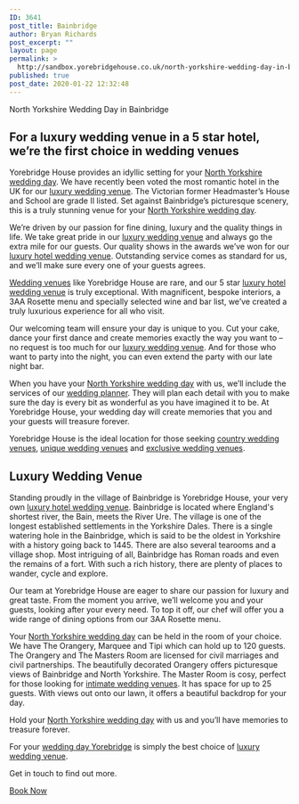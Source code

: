 ```yaml
---
ID: 3641
post_title: Bainbridge
author: Bryan Richards
post_excerpt: ""
layout: page
permalink: >
  http://sandbox.yorebridgehouse.co.uk/north-yorkshire-wedding-day-in-bainbridge/
published: true
post_date: 2020-01-22 12:32:48
---
```

<p class="section-title">North Yorkshire Wedding Day in Bainbridge</p>

<h2 class="section-title sub-title">For a luxury wedding venue in a 5 star hotel, we’re the first choice in wedding venues</h2>
Yorebridge House provides an idyllic setting for your <a href="/#ptdi">North Yorkshire wedding day</a>. We have recently been voted the most romantic hotel in the UK for our <a href="/#flw">luxury wedding venue</a>. The Victorian former Headmaster’s House and School are grade II listed. Set against Bainbridge’s picturesque scenery, this is a truly stunning venue for your <a href="/#ptdi">North Yorkshire wedding day</a>.

We’re driven by our passion for fine dining, luxury and the quality things in life. We take great pride in our <a href="/#flw">luxury wedding venue</a> and always go the extra mile for our guests. Our quality shows in the awards we’ve won for our <a href="/#wtinc">luxury hotel wedding venue</a>. Outstanding service comes as standard for us, and we’ll make sure every one of your guests agrees.

<a href="/#flw">Wedding venues</a> like Yorebridge House are rare, and our 5 star <a href="/#wtinc">luxury hotel wedding venue</a> is truly exceptional. With magnificent, bespoke interiors, a 3AA Rosette menu and specially selected wine and bar list, we’ve created a truly luxurious experience for all who visit.

Our welcoming team will ensure your day is unique to you. Cut your cake, dance your first dance and create memories exactly the way you want to – no request is too much for our <a href="/#flw">luxury wedding venue</a>. And for those who want to party into the night, you can even extend the party with our late night bar.

When you have your <a href="/#ptdi">North Yorkshire wedding day</a> with us, we’ll include the services of our <a href="/#wtinc">wedding planner</a>. They will plan each detail with you to make sure the day is every bit as wonderful as you have imagined it to be. At Yorebridge House, your wedding day will create memories that you and your guests will treasure forever.

Yorebridge House is the ideal location for those seeking <a href="/#flw">country wedding venues</a>, <a href="/#ptdi">unique wedding venues</a> and <a href="/#sll">exclusive wedding venues</a>.
<h2 class="section-title sub-title">Luxury Wedding Venue</h2>
Standing proudly in the village of Bainbridge is Yorebridge House, your very own <a href="/#wtinc">luxury hotel wedding venue</a>. Bainbridge is located where England's shortest river, the Bain, meets the River Ure. The village is one of the longest established settlements in the Yorkshire Dales. There is a single watering hole in the Bainbridge, which is said to be the oldest in Yorkshire with a history going back to 1445. There are also several tearooms and a village shop. Most intriguing of all, Bainbridge has Roman roads and even the remains of a fort. With such a rich history, there are plenty of places to wander, cycle and explore.

Our team at Yorebridge House are eager to share our passion for luxury and great taste. From the moment you arrive, we’ll welcome you and your guests, looking after your every need. To top it off, our chef will offer you a wide range of dining options from our 3AA Rosette menu.

Your <a href="/#ptdi">North Yorkshire wedding day</a> can be held in the room of your choice. We have The Orangery, Marquee and Tipi which can hold up to 120 guests. The Orangery and The Masters Room are licensed for civil marriages and civil partnerships. The beautifully decorated Orangery offers picturesque views of Bainbridge and North Yorkshire. The Master Room is cosy, perfect for those looking for <a href="/#yc">intimate wedding venues</a>. It has space for up to 25 guests. With views out onto our lawn, it offers a beautiful backdrop for your day.

Hold your <a href="/#ptdi">North Yorkshire wedding day</a> with us and you’ll have memories to treasure forever.

For your <a href="/#flw">wedding day Yorebridge</a> is simply the best choice of <a href="/#flw">luxury wedding venue</a>.

Get in touch to find out more.

<div class=""><div class="wedding_footer"><a href="#" class="book_now_btn" id="" data-toggle="modal" data-target="#myContact">Book Now</a></div></div>